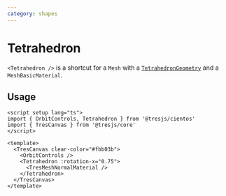 ```yaml
---
category: shapes
---
```


# Tetrahedron <Badge type="warning" text="^1.6.0" />

`<Tetrahedron />` is a shortcut for a `Mesh` with a [`TetrahedronGeometry`](https://threejs.org/docs/?q=tetr#api/en/geometries/TetrahedronGeometry) and a `MeshBasicMaterial`.

## Usage

```vue:demo
<script setup lang="ts">
import { OrbitControls, Tetrahedron } from '@tresjs/cientos'
import { TresCanvas } from '@tresjs/core'
</script>

<template>
  <TresCanvas clear-color="#fbb03b">
    <OrbitControls />
    <Tetrahedron :rotation-x="0.75">
      <TresMeshNormalMaterial />
    </Tetrahedron>
  </TresCanvas>
</template>
```
